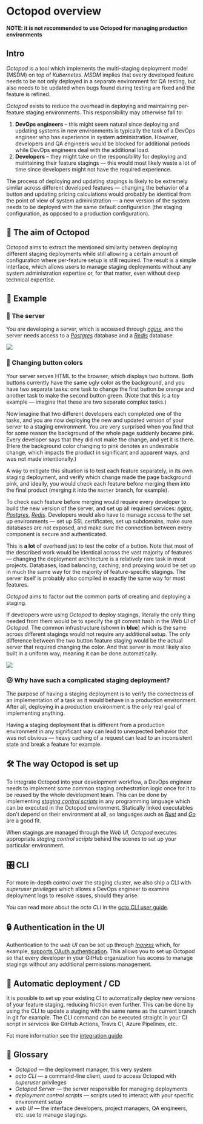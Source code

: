 # Octopod overview

**NOTE: it is not recommended to use Octopod for managing production environments**

## Intro

_Octopod_ is a tool which implements the multi-staging deployment model (MSDM) on top of _Kubernetes_. _MSDM_ implies that every developed feature needs to be not only deployed in a separate environment for QA testing, but also needs to be updated when bugs found during testing are fixed and the feature is refined.

_Octopod_ exists to reduce the overhead in deploying and maintaining per-feature staging environments. This responsibility may otherwise fall to:

1. **DevOps engineers** – this might seem natural since deploying and updating systems in new environments is typically the task of a DevOps engineer who has experience in system administration. However, developers and QA engineers would be blocked for additional periods while DevOps engineers deal with the additional load.
2. **Developers** – they might take on the responsibility for deploying and maintaining their feature stagings ― this would most likely waste a lot of time since developers might not have the required experience.

The process of deploying and updating stagings is likely to be extremely similar across different developed features ― changing the behavior of a button and updating pricing calculations would probably be identical from the point of view of system administration ― a new version of the system needs to be deployed with the same default configuration (the staging configuration, as opposed to a production configuration).

## 🎯 The aim of Octopod

Octopod aims to extract the mentioned similarity between deploying different staging deployments while still allowing a certain amount of configuration where per-feature setup is still required. The result is a simple interface, which allows users to manage staging deployments without any system administration expertise or, for that matter, even without deep technical expertise.

## 🔬 Example

### 💽 The server

You are developing a server, which is accessed through [_nginx_](https://www.nginx.com), and the server needs access to a [*Postgres*](https://www.postgresql.org) database and a [*Redis*](https://redis.io) database

![](../diagrams/images/sample_architecture.png)

### 🎨 Changing button colors

Your server serves HTML to the browser, which displays two buttons. Both buttons currently have the same ugly color as the background, and you have two separate tasks: one task to change the first button be orange and another task to make the second button green. (Note that this is a toy example ― imagine that these are two separate complex tasks.)

Now imagine that two different developers each completed one of the tasks, and you are now deploying the new and updated version of your server to a staging environment. You are very surprised when you find that for some reason the background of the whole page suddenly became pink. Every developer says that they did not make the change, and yet it is there. (Here the background color changing to pink denotes an undesirable change, which impacts the product in significant and apparent ways, and was not made intentionally.)

A way to mitigate this situation is to test each feature separately, in its own staging deployment, and verify which change made the page background pink, and ideally, you would check each feature before merging them into the final product (merging it into the `master` branch, for example).

To check each feature before merging would require every developer to build the new version of the server, and set up all required services: [_nginx_](https://www.nginx.com), [*Postgres*](https://www.postgresql.org), [*Redis*](https://redis.io). Developers would also have to manage access to the set up environments ― set up SSL certificates, set up subdomains, make sure databases are not exposed, and make sure the connection between every component is secure and authenticated.

This is **a lot** of overhead just to test the color of a button. Note that most of the described work would be identical across the vast majority of features ― changing the deployment architecture is a relatively rare task in most projects. Databases, load balancing, caching, and proxying would be set up in much the same way for the majority of feature-specific stagings. The server itself is probably also compiled in exactly the same way for most features.

_Octopod_ aims to factor out the common parts of creating and deploying a staging.

If developers were using _Octopod_ to deploy stagings, literally the only thing needed from them would be to specify the git commit hash in the _Web UI_ of _Octopod_. The common infrastructure (shown in **blue**) which is the same across different stagings would not require any additional setup. The only difference between the two button feature staging would be the actual server that required changing the color. And that server is most likely also built in a uniform way, meaning it can be done automatically.

![](../diagrams/images/sample_deployment.png)

### 😖 Why have such a complicated staging deployment?

The purpose of having a staging deployment is to verify the correctness of an implementation of a task as it would behave in a production environment. After all, deploying in a production environment is the only real goal of implementing anything.

Having a staging deployment that is different from a production environment in any significant way can lead to unexpected behavior that was not obvious ― heavy caching of a request can lead to an inconsistent state and break a feature for example.

## 🛠 The way Octopod is set up

To integrate Octopod into your development workflow, a DevOps engineer needs to implement some common staging orchestration logic once for it to be reused by the whole development team. This can be done by implementing [*staging control scripts*](Control_scripts.md) in any programming language which can be executed in the Octopod environment. Statically linked executables don't depend on their environment at all, so languages such as [*Rust*](https://www.rust-lang.org) and [*Go*](https://golang.org) are a good fit.

When stagings are managed through the *Web UI*, *Octopod* executes appropriate _staging control scripts_ behind the scenes to set up your particular environment.

## 🎛️ CLI

For more in-depth control over the staging cluster, we also ship a CLI with _superuser privileges_ which allows a DevOps engineer to examine deployment logs to resolve issues, should they arise.

You can read more about the _octo CLI_ in the [octo CLI user guide](docs/../Octo_user_guide.md).

## 🔒 Authentication in the UI

Authentication to the _web UI_ can be set up through [_Ingress_](https://kubernetes.io/docs/concepts/services-networking/ingress/) which, for example, [supports OAuth authentication](https://kubernetes.github.io/ingress-nginx/examples/auth/oauth-external-auth/). This allows you to set up Octopod so that every developer in your GitHub organization has access to manage stagings without any additional permissions management.

## 🤖 Automatic deployment / CD

It is possible to set up your existing CI to automatically deploy new versions of your feature staging, reducing friction even further. This can be done by using the CLI to update a staging with the same name as the current branch in git for example. The CLI command can be executed straight in your CI script in services like GitHub Actions, Travis CI, Azure Pipelines, etc.

Fot more information see the [integration guide](Integration.md).

## 📗 Glossary

- _Octopod_ ― the deployment manager, this very system
- _octo CLI_ ― a command-line client, used to access Octopod with _superuser_ privileges
- _Octopod Server_ ― the server responsible for managing deployments
- _deployment control scripts_ ― scripts used to interact with your specific environment setup
- _web UI_ ― the interface developers, project managers, QA engineers, etc. use to manage stagings.
